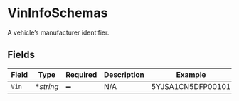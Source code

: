 # VinInfoSchemas

A vehicle’s manufacturer identifier.


## Fields

| Field              | Type               | Required           | Description        | Example            |
| ------------------ | ------------------ | ------------------ | ------------------ | ------------------ |
| `Vin`              | **string*          | :heavy_minus_sign: | N/A                | 5YJSA1CN5DFP00101  |